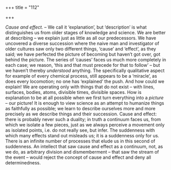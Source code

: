 +++
title = "112"

+++

*Cause and effect.* – We call it ‘explanation’, but ‘description’ is what distinguishes us from older stages of knowledge and science. We are better at describing – we explain just as little as all our predecessors. We have uncovered a diverse succession where the naive man and investigator of older cultures saw only two different things, ‘cause’ and ‘effect’, as they said; we have perfected the picture of becoming but haven’t got over, got behind the picture. The series of ‘causes’ faces us much more completely in each case; we reason, ‘this and that must precede for that to follow’ – but we haven’t thereby *understood* anything. The specifically qualitative aspect for example of every chemical process, still appears to be a ‘miracle’, as does every locomotion; no one has ‘explained’ the push. And how could we explain\! We are operating only with things that do not exist – with lines, surfaces, bodies, atoms, divisible times, divisible spaces. How is explanation to be at all possible when we first turn everything into a *picture* – our picture\! It is enough to view science as an attempt to humanize things as faithfully as possible; we learn to describe ourselves more and more precisely as we describe things and their succession. Cause and effect: there is probably never such a duality; in truth a continuum faces us, from which we isolate a few pieces, just as we always perceive a movement only as isolated points, i.e. do not really see, but infer. The suddenness with which many effects stand out misleads us; it is a suddenness only for us. There is an infinite number of processes that elude us in this second of suddenness. An intellect that saw cause and effect as a continuum, not, as we do, as arbitrary division and dismemberment – that saw the stream of the event – would reject the concept of cause and effect and deny all determinedness.


